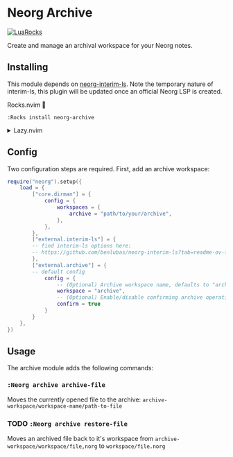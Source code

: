 # Neorg Archive
[![LuaRocks](https://img.shields.io/luarocks/v/bottd/neorg-archive?logo=lua&color=purple)](https://luarocks.org/modules/bottd/neorg-archive)

Create and manage an archival workspace for your Neorg notes.


## Installing

This module depends on [neorg-interim-ls](https://github.com/benlubas/neorg-interim-ls). Note the temporary nature of interim-ls, this plugin will be updated once an official Neorg LSP is created.

Rocks.nvim 🗿

`:Rocks install neorg-archive`

<details>
  <summary>Lazy.nvim</summary>

```lua
-- neorg.lua
{
    "nvim-neorg/neorg",
    lazy = false,
    version = "*",
    config = true,
    dependencies = {
        { "bottd/neorg-archive" }
    }
}
```
</details>

## Config

Two configuration steps are required. First, add an archive workspace:
```lua
require("neorg").setup({
    load = {
        ["core.dirman"] = {
            config = {
                workspaces = {
                    archive = "path/to/your/archive",
                },
            },
        },
        ["external.interim-ls"] = {
        -- find interim-ls options here:
        -- https://github.com/benlubas/neorg-interim-ls?tab=readme-ov-file#install
        },
        ["external.archive"] = {
        -- default config
            config = {
                -- (Optional) Archive workspace name, defaults to "archive"
                workspace = "archive",
                -- (Optional) Enable/disable confirming archive operations
                confirm = true
            }
        }
    },
})
```

## Usage

The archive module adds the following commands:

### `:Neorg archive archive-file` 
Moves the currently opened file to the archive: `archive-workspace/workspace-name/path-to-file`

### TODO `:Neorg archive restore-file`
Moves an archived file back to it's workspace from `archive-workspace/workspace/file,norg` to `workspace/file.norg`
